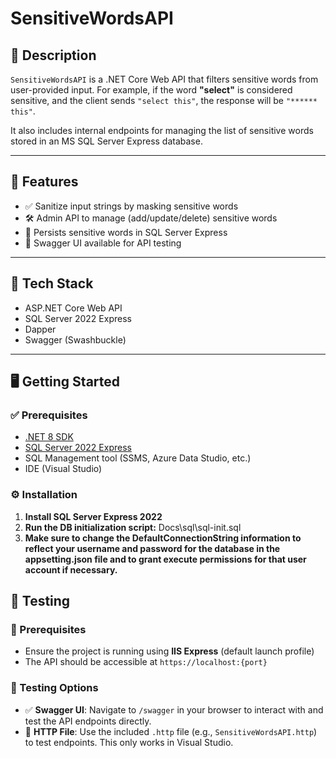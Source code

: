 # SensitiveWordsAPI

## 📖 Description

`SensitiveWordsAPI` is a .NET Core Web API that filters sensitive words from user-provided input. For example, if the word **"select"** is considered sensitive, and the client sends `"select this"`, the response will be `"****** this"`.

It also includes internal endpoints for managing the list of sensitive words stored in an MS SQL Server Express database.

---

## 🚀 Features

- ✅ Sanitize input strings by masking sensitive words
- 🛠 Admin API to manage (add/update/delete) sensitive words
- 💾 Persists sensitive words in SQL Server Express
- 📄 Swagger UI available for API testing

---

## 🧰 Tech Stack

- ASP.NET Core Web API
- SQL Server 2022 Express
- Dapper
- Swagger (Swashbuckle)

---

## 🖥️ Getting Started

### ✅ Prerequisites

- [.NET 8 SDK](https://dotnet.microsoft.com/en-us/download)
- [SQL Server 2022 Express](https://go.microsoft.com/fwlink/p/?linkid=2216019)
- SQL Management tool (SSMS, Azure Data Studio, etc.)
- IDE (Visual Studio)

### ⚙️ Installation

1. **Install SQL Server Express 2022**
2. **Run the DB initialization script:**
   Docs\sql\sql-init.sql
3. **Make sure to change the DefaultConnectionString information to reflect your username and password for the database in the appsetting.json file and to grant execute permissions for that user account if necessary.**

## 🧪 Testing

### 🔧 Prerequisites
- Ensure the project is running using **IIS Express** (default launch profile)
- The API should be accessible at `https://localhost:{port}`

### 🧬 Testing Options
- ✅ **Swagger UI**: Navigate to `/swagger` in your browser to interact with and test the API endpoints directly.
- 🧾 **HTTP File**: Use the included `.http` file (e.g., `SensitiveWordsAPI.http`) to test endpoints. This only works in Visual Studio.